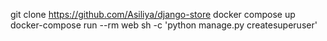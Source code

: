 git clone https://github.com/Asiliya/django-store
docker compose up
docker-compose run --rm web sh -c 'python manage.py createsuperuser'